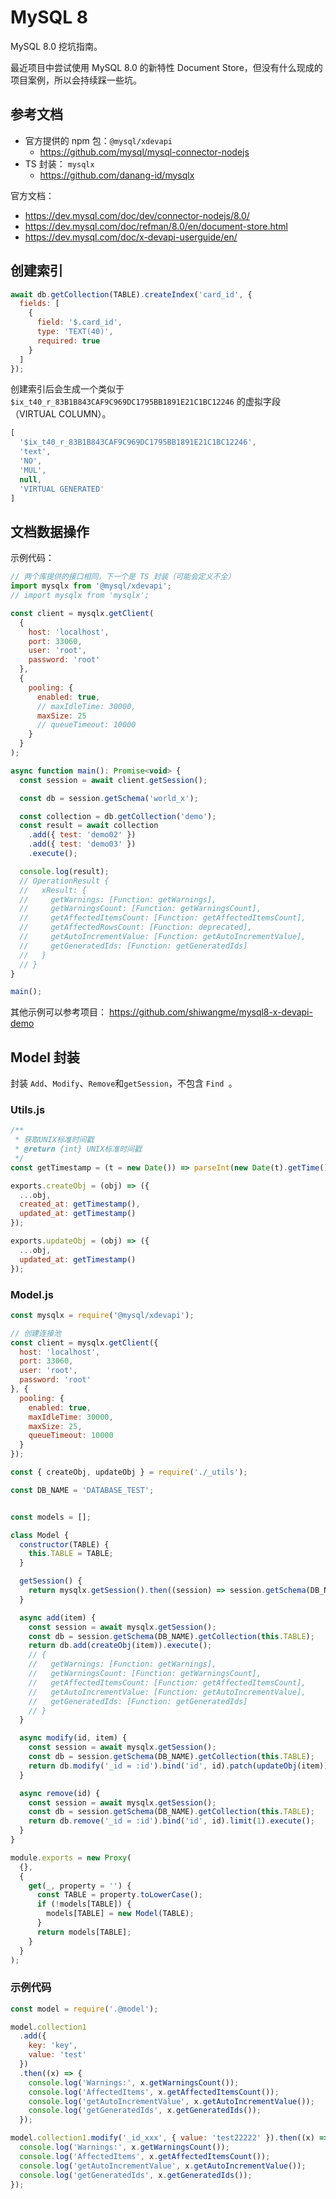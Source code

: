 # MySQL 8

MySQL 8.0 挖坑指南。

最近项目中尝试使用 MySQL 8.0 的新特性 Document Store，但没有什么现成的项目案例，所以会持续踩一些坑。

## 参考文档

- 官方提供的 npm 包：`@mysql/xdevapi`
  - <https://github.com/mysql/mysql-connector-nodejs>
- TS 封装： `mysqlx`
  - <https://github.com/danang-id/mysqlx>

官方文档：

- <https://dev.mysql.com/doc/dev/connector-nodejs/8.0/>
- <https://dev.mysql.com/doc/refman/8.0/en/document-store.html>
- <https://dev.mysql.com/doc/x-devapi-userguide/en/>



## 创建索引

```js
await db.getCollection(TABLE).createIndex('card_id', {
  fields: [
    {
      field: '$.card_id',
      type: 'TEXT(40)',
      required: true
    }
  ]
});
```

创建索引后会生成一个类似于 `$ix_t40_r_83B1B843CAF9C969DC1795BB1891E21C1BC12246` 的虚拟字段（VIRTUAL COLUMN）。

```js
[
  '$ix_t40_r_83B1B843CAF9C969DC1795BB1891E21C1BC12246',
  'text',
  'NO',
  'MUL',
  null,
  'VIRTUAL GENERATED'
]
```

## 文档数据操作

示例代码：

```js
// 两个库提供的接口相同，下一个是 TS 封装（可能会定义不全）
import mysqlx from '@mysql/xdevapi';
// import mysqlx from 'mysqlx';

const client = mysqlx.getClient(
  {
    host: 'localhost',
    port: 33060,
    user: 'root',
    password: 'root'
  },
  {
    pooling: {
      enabled: true,
      // maxIdleTime: 30000,
      maxSize: 25
      // queueTimeout: 10000
    }
  }
);

async function main(): Promise<void> {
  const session = await client.getSession();

  const db = session.getSchema('world_x');

  const collection = db.getCollection('demo');
  const result = await collection
    .add({ test: 'demo02' })
    .add({ test: 'demo03' })
    .execute();

  console.log(result);
  // OperationResult {
  //   xResult: {
  //     getWarnings: [Function: getWarnings],
  //     getWarningsCount: [Function: getWarningsCount],
  //     getAffectedItemsCount: [Function: getAffectedItemsCount],
  //     getAffectedRowsCount: [Function: deprecated],
  //     getAutoIncrementValue: [Function: getAutoIncrementValue],
  //     getGeneratedIds: [Function: getGeneratedIds]
  //   }
  // }
}

main();
```

其他示例可以参考项目： <https://github.com/shiwangme/mysql8-x-devapi-demo>

## Model 封装

封装 `Add`、`Modify`、`Remove`和`getSession`，不包含 `Find `。


### Utils.js

```js
/**
 * 获取UNIX标准时间戳
 * @return {int} UNIX标准时间戳
 */
const getTimestamp = (t = new Date()) => parseInt(new Date(t).getTime() / 1000, 10);

exports.createObj = (obj) => ({
  ...obj,
  created_at: getTimestamp(),
  updated_at: getTimestamp()
});

exports.updateObj = (obj) => ({
  ...obj,
  updated_at: getTimestamp()
});
```

### Model.js

```js
const mysqlx = require('@mysql/xdevapi');

// 创建连接池
const client = mysqlx.getClient({
  host: 'localhost',
  port: 33060,
  user: 'root',
  password: 'root'
}, {
  pooling: {
    enabled: true,
    maxIdleTime: 30000,
    maxSize: 25,
    queueTimeout: 10000
  }
});

const { createObj, updateObj } = require('./_utils');

const DB_NAME = 'DATABASE_TEST';


const models = [];

class Model {
  constructor(TABLE) {
    this.TABLE = TABLE;
  }

  getSession() {
    return mysqlx.getSession().then((session) => session.getSchema(DB_NAME).getCollection(this.TABLE));
  }

  async add(item) {
    const session = await mysqlx.getSession();
    const db = session.getSchema(DB_NAME).getCollection(this.TABLE);
    return db.add(createObj(item)).execute();
    // {
    //   getWarnings: [Function: getWarnings],
    //   getWarningsCount: [Function: getWarningsCount],
    //   getAffectedItemsCount: [Function: getAffectedItemsCount],
    //   getAutoIncrementValue: [Function: getAutoIncrementValue],
    //   getGeneratedIds: [Function: getGeneratedIds]
    // }
  }

  async modify(id, item) {
    const session = await mysqlx.getSession();
    const db = session.getSchema(DB_NAME).getCollection(this.TABLE);
    return db.modify('_id = :id').bind('id', id).patch(updateObj(item)).execute();
  }

  async remove(id) {
    const session = await mysqlx.getSession();
    const db = session.getSchema(DB_NAME).getCollection(this.TABLE);
    return db.remove('_id = :id').bind('id', id).limit(1).execute();
  }
}

module.exports = new Proxy(
  {},
  {
    get(_, property = '') {
      const TABLE = property.toLowerCase();
      if (!models[TABLE]) {
        models[TABLE] = new Model(TABLE);
      }
      return models[TABLE];
    }
  }
);
```

### 示例代码

```js
const model = require('.@model');

model.collection1
  .add({
    key: 'key',
    value: 'test'
  })
  .then((x) => {
    console.log('Warnings:', x.getWarningsCount());
    console.log('AffectedItems', x.getAffectedItemsCount());
    console.log('getAutoIncrementValue', x.getAutoIncrementValue());
    console.log('getGeneratedIds', x.getGeneratedIds());
  });

model.collection1.modify('_id_xxx', { value: 'test22222' }).then((x) => {
  console.log('Warnings:', x.getWarningsCount());
  console.log('AffectedItems', x.getAffectedItemsCount());
  console.log('getAutoIncrementValue', x.getAutoIncrementValue());
  console.log('getGeneratedIds', x.getGeneratedIds());
});
```
